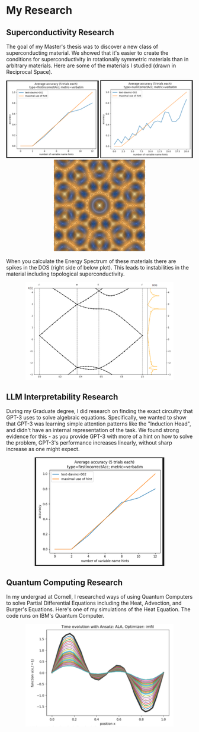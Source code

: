 

# My Research



## Superconductivity Research


The goal of my Master's thesis was to discover a new class of superconducting material. We showed that it's easier to create the conditions for superconductivity in rotationally symmetric materials than in arbitrary materials. 
Here are some of the materials I studied (drawn in Reciprocal Space).

<p align="center">
<img src="/images/2.png" alt="4 fold mat" width="250"/>
<img src="/images/3.png" alt="6 fold mat" width="250"/>
<img src="/images/4.png" alt="10 fold mat" width="250"/>
</p>



When you calculate the Energy Spectrum of these materials there are spikes in the DOS (right side of below plot). This leads to instabilities in the material including topological superconductivity. 

<p align="center">
<img src="/images/5.png" alt="4 fold band" width="400"/>
<!-- <img src="/images/6.png" alt="6 fold band" width="400"/> -->
<!-- <img src="/images/7.png" alt="10 fold band" width="400"/> -->
</p>





## LLM Interpretability Research

During my Graduate degree, I did research on finding the exact circuitry that GPT-3 uses to solve algebraic equations. Specifically, we wanted to show that GPT-3 was learning simple attention patterns like the "Induction Head", and didn't have an internal representation of the task. 
We found strong evidence for this - as you provide GPT-3 with more of a hint on how to solve the problem, GPT-3's performance increases linearly, without sharp increase as one might expect.


<p align="center">
<img src="/images/8.png" alt="gpt linear 1" width="350"/>
<!-- <img src="/images/11.png" alt="gpt linear 2" width="350"/> -->
</p>


## Quantum Computing Research


In my undergrad at Cornell, I researched ways of using Quantum Computers to solve Partial Differential Equations including the Heat, Advection, and Burger's Equations. Here's one of my simulations of the Heat Equation. The code runs on IBM's Quantum Computer. 

<p align="center">
<img src="/images/0.png" alt="4 fold band" width="400"/>
<!-- <img src="/images/1.png" alt="6 fold band" width="400"/> -->
</p>


